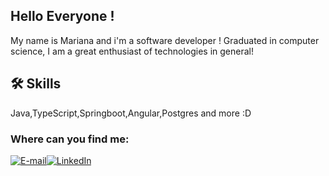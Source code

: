 ## Hello Everyone ! 

My name is Mariana and i'm a software developer !
Graduated in computer science, I am a great enthusiast of technologies in general!

## 🛠 Skills
Java,TypeScript,Springboot,Angular,Postgres and more :D


### Where can you find me:
[![E-mail](https://img.shields.io/badge/-Email-000?style=for-the-badge&logo=microsoft-outlook&logoColor=E94D5F)](mailto:mariamariana.cagnoni@gmail.com)[![LinkedIn](https://img.shields.io/badge/LinkedIn-0A66C2?style=for-the-badge&logo=linkedin&logoColor=white)](https://www.linkedin.com/in/maria-mariana-cagnoni-ferreira-8a589417a/)





